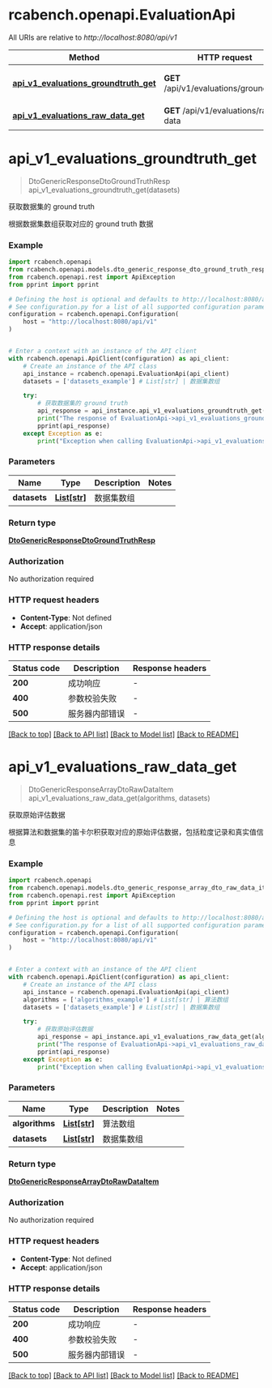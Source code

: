 # rcabench.openapi.EvaluationApi

All URIs are relative to *http://localhost:8080/api/v1*

Method | HTTP request | Description
------------- | ------------- | -------------
[**api_v1_evaluations_groundtruth_get**](EvaluationApi.md#api_v1_evaluations_groundtruth_get) | **GET** /api/v1/evaluations/groundtruth | 获取数据集的 ground truth
[**api_v1_evaluations_raw_data_get**](EvaluationApi.md#api_v1_evaluations_raw_data_get) | **GET** /api/v1/evaluations/raw-data | 获取原始评估数据


# **api_v1_evaluations_groundtruth_get**
> DtoGenericResponseDtoGroundTruthResp api_v1_evaluations_groundtruth_get(datasets)

获取数据集的 ground truth

根据数据集数组获取对应的 ground truth 数据

### Example


```python
import rcabench.openapi
from rcabench.openapi.models.dto_generic_response_dto_ground_truth_resp import DtoGenericResponseDtoGroundTruthResp
from rcabench.openapi.rest import ApiException
from pprint import pprint

# Defining the host is optional and defaults to http://localhost:8080/api/v1
# See configuration.py for a list of all supported configuration parameters.
configuration = rcabench.openapi.Configuration(
    host = "http://localhost:8080/api/v1"
)


# Enter a context with an instance of the API client
with rcabench.openapi.ApiClient(configuration) as api_client:
    # Create an instance of the API class
    api_instance = rcabench.openapi.EvaluationApi(api_client)
    datasets = ['datasets_example'] # List[str] | 数据集数组

    try:
        # 获取数据集的 ground truth
        api_response = api_instance.api_v1_evaluations_groundtruth_get(datasets)
        print("The response of EvaluationApi->api_v1_evaluations_groundtruth_get:\n")
        pprint(api_response)
    except Exception as e:
        print("Exception when calling EvaluationApi->api_v1_evaluations_groundtruth_get: %s\n" % e)
```



### Parameters


Name | Type | Description  | Notes
------------- | ------------- | ------------- | -------------
 **datasets** | [**List[str]**](str.md)| 数据集数组 | 

### Return type

[**DtoGenericResponseDtoGroundTruthResp**](DtoGenericResponseDtoGroundTruthResp.md)

### Authorization

No authorization required

### HTTP request headers

 - **Content-Type**: Not defined
 - **Accept**: application/json

### HTTP response details

| Status code | Description | Response headers |
|-------------|-------------|------------------|
**200** | 成功响应 |  -  |
**400** | 参数校验失败 |  -  |
**500** | 服务器内部错误 |  -  |

[[Back to top]](#) [[Back to API list]](../README.md#documentation-for-api-endpoints) [[Back to Model list]](../README.md#documentation-for-models) [[Back to README]](../README.md)

# **api_v1_evaluations_raw_data_get**
> DtoGenericResponseArrayDtoRawDataItem api_v1_evaluations_raw_data_get(algorithms, datasets)

获取原始评估数据

根据算法和数据集的笛卡尔积获取对应的原始评估数据，包括粒度记录和真实值信息

### Example


```python
import rcabench.openapi
from rcabench.openapi.models.dto_generic_response_array_dto_raw_data_item import DtoGenericResponseArrayDtoRawDataItem
from rcabench.openapi.rest import ApiException
from pprint import pprint

# Defining the host is optional and defaults to http://localhost:8080/api/v1
# See configuration.py for a list of all supported configuration parameters.
configuration = rcabench.openapi.Configuration(
    host = "http://localhost:8080/api/v1"
)


# Enter a context with an instance of the API client
with rcabench.openapi.ApiClient(configuration) as api_client:
    # Create an instance of the API class
    api_instance = rcabench.openapi.EvaluationApi(api_client)
    algorithms = ['algorithms_example'] # List[str] | 算法数组
    datasets = ['datasets_example'] # List[str] | 数据集数组

    try:
        # 获取原始评估数据
        api_response = api_instance.api_v1_evaluations_raw_data_get(algorithms, datasets)
        print("The response of EvaluationApi->api_v1_evaluations_raw_data_get:\n")
        pprint(api_response)
    except Exception as e:
        print("Exception when calling EvaluationApi->api_v1_evaluations_raw_data_get: %s\n" % e)
```



### Parameters


Name | Type | Description  | Notes
------------- | ------------- | ------------- | -------------
 **algorithms** | [**List[str]**](str.md)| 算法数组 | 
 **datasets** | [**List[str]**](str.md)| 数据集数组 | 

### Return type

[**DtoGenericResponseArrayDtoRawDataItem**](DtoGenericResponseArrayDtoRawDataItem.md)

### Authorization

No authorization required

### HTTP request headers

 - **Content-Type**: Not defined
 - **Accept**: application/json

### HTTP response details

| Status code | Description | Response headers |
|-------------|-------------|------------------|
**200** | 成功响应 |  -  |
**400** | 参数校验失败 |  -  |
**500** | 服务器内部错误 |  -  |

[[Back to top]](#) [[Back to API list]](../README.md#documentation-for-api-endpoints) [[Back to Model list]](../README.md#documentation-for-models) [[Back to README]](../README.md)

